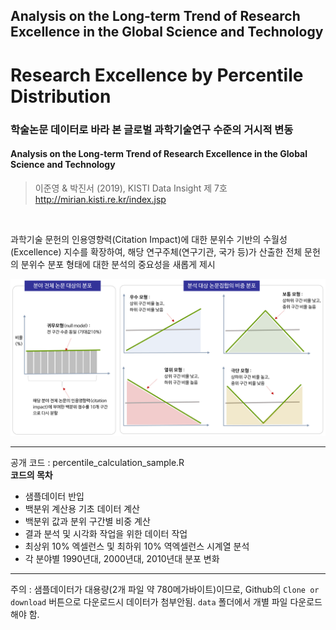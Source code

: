 ## Analysis on the Long-term Trend of Research Excellence in the Global Science and Technology
# Research Excellence by Percentile Distribution

### 학술논문 데이터로 바라 본 글로벌 과학기술연구 수준의 거시적 변동

#### Analysis on the Long-term Trend of Research Excellence in the Global Science and Technology


> 이준영 & 박진서 (2019), KISTI Data Insight 제 7호 http://mirian.kisti.re.kr/index.jsp

<br>

과학기술 문헌의 인용영향력(Citation Impact)에 대한 분위수 기반의 수월성(Excellence) 지수를 확장하여, 해당 연구주체(연구기관, 국가 등)가 산출한 전체 문헌의 분위수 분포 형태에 대한 분석의 중요성을 새롭게 제시  

![Patterns of Percentile Distribution](./images/percentile_distribution_pattern.png)

---
공개 코드 : percentile_calculation_sample.R
<br>
**코드의 목차**

* 샘플데이터 반입
* 백분위 계산용 기초 데이터 계산
* 백분위 값과 분위 구간별 비중 계산
* 결과 분석 및 시각화 작업을 위한 데이터 작업
* 최상위 10% 엑셀런스 및 최하위 10% 역엑셀런스 시계열 분석
* 각 분야별 1990년대, 2000년대, 2010년대 분포 변화



---
주의 : 샘플데이터가 대용량(2개 파일 약 780메가바이트)이므로, Github의 `Clone or download` 버튼으로 다운로드시 데이터가 첨부안됨. `data` 폴더에서 개별 파일 다운로드해야 함.     
